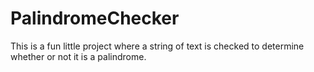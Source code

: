 # PalindromeChecker
This is a fun little project where a string of text is checked to determine whether or not it is a palindrome.  
